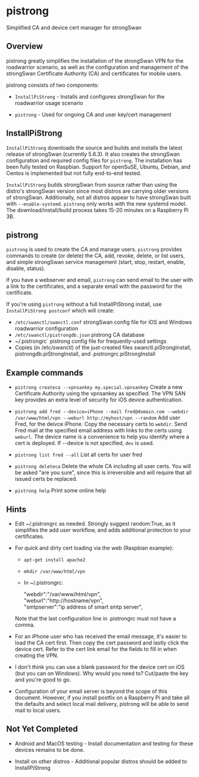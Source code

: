 # pistrong
Simplified CA and device cert manager for strongSwan

## Overview

pistrong greatly simplifies the installation of the strongSwan VPN for
the roadwarrior scenario, as well as the configuration and management of
the strongSwan Certificate Authority (CA) and certificates for mobile
users.

pistrong consists of two components:

* `InstallPiStrong` - Installs and configures strongSwan for the roadwarrior
usage scenario

* `pistrong` - Used for ongoing CA and user key/cert management

## InstallPiStrong 

`InstallPiStrong` downloads the source and builds and installs the latest
release of strongSwan (currently 5.6.3). It also creates
the strongSwan configuration and required config files for `pistrong`. The
installation has been fully tested on Raspbian. Support for openSuSE,
Ubuntu, Debian, and Centos is implemented but not fully end-to-end
tested.

`InstallPiStrong` builds strongSwan from source rather than using the
distro's strongSwan version since most distros are carrying older
versions of strongSwan. Additionally, not all distros appear to have
strongSwan built with `--enable-systemd`. `pistrong` only works with the
new systemd model. The download/install/build process takes 15-20
minutes on a Raspberry Pi 3B.

## pistrong
`pistrong` is used to create the CA and manage users. `pistrong` provides
commands to create (or delete) the CA, add, revoke, delete, or list
users, and simple strongSwan service management (start, stop, restart,
enable, disable, status).

If you have a webserver and email, `pistrong` can send email to the
user with a link to the certificates, and a separate email with the
password for the certificate. 

If you're using `pistrong` without a full InstallPiStrong install, use
`InstallPiStrong postconf` which will create:
* `/etc/swanctl/swanctl.conf` strongSwan config file for iOS and Windows roadwarrior configuration
* `/etc/swanctl/pistrongdb.json` pistrong CA database
* ~/.pistrongrc` pistrong config file for frequently-used settings
* Copies (in /etc/swanctl) of the just-created files swanctl.piStrongInstall, pistrongdb.piStrongInstall, and .pistrongrc.piStrongInstall

## Example commands

* `pistrong createca --vpnsankey my.special.vpnsankey`
    Create a new Certificate Authority using the vpnsankey as specified. The VPN SAN key provides an extra level of security for iOS device authentication. 

* `pistrong add fred --device=iPhone --mail fred@domain.com --webdir /var/www/html/vpn --weburl http://myhost/vpn --random`
    Add user Fred, for the deivce iPhone. Copy the necessary certs to `webdir`. Send Fred mail at the specified email address with links to the certs using `weburl`. The device name is a convenience to help you identify where a cert is deployed. If --device is not specified, `dev` is used.

* `pistrong list fred --all`
    List all certs for user fred

* `pistrong deleteca`
    Delete the whole CA including all user certs. You will be asked "are you sure", since this is irreversible and will require that all issued certs be replaced.

* `pistrong help`
    Print some online help


## Hints

* Edit ~/.pistrongrc as needed. Strongly suggest random:True, as it
simplifies the add user workflow, and adds additional protection to your
certificates.

* For quick and dirty cert loading via the web (Raspbian example):

    * `apt-get install apache2`
    * `mkdir /var/www/html/vpn`
    * In ~/.pistrongrc:

        "webdir":"/var/www/html/vpn",  
        "weburl":"http://hostname/vpn",  
        "smtpserver":"ip address of smart smtp server",

    Note that the last configuration line in .pistrongrc must not have a comma. 

* For an iPhone user who has received the email message, it's easier to load the CA
cert first. Then copy the cert password and lastly click the device
cert. Refer to the cert link email for the fields to fill in when
creating the VPN.

* I don't think you can use a blank password for the device cert on iOS (but
  you can on Windows). Why would you need to? Cut/paste the key and you're good
  to go.

* Configuration of your email server is beyond the scope of this
document. However, if you install postfix on a Raspberry Pi and take all
the defaults and select local mail delivery, pistrong will be able to
send mail to local users.

## Not Yet Completed

  * Android and MacOS testing - Install documentation and testing for
   these devices remains to be done.

   * Install on other distros - Additional popular distros should be added
   to InstallPiStrong
